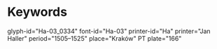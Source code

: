 # Keywords
glyph-id="Ha-03_0334"
font-id="Ha-03"
printer-id="Ha"
printer="Jan Haller"
period="1505–1525"
place="Kraków"
PT plate="166"

